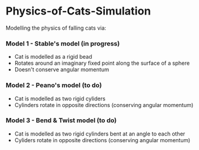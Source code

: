 # Physics-of-Cats-Simulation

Modelling the physics of falling cats via:

### Model 1 - Stable's model (in progress)
- Cat is modelled as a rigid bead
- Rotates around an imaginary fixed point along the surface of a sphere
- Doesn't conserve angular momentum

### Model 2 - Peano's model (to do)
- Cat is modelled as two rigid cyliders
- Cylinders rotate in opposite directions (conserving angular momentum)

### Model 3 - Bend & Twist model (to do)
- Cat is modelled as two rigid cylinders bent at an angle to each other
- Cyliders rotate in opposite directions (conserving angular momentum)
